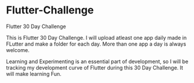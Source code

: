 # Flutter-Challenge
Flutter 30 Day Challenge

This is Flutter 30 Day Challenge. I will upload atleast one app daily made in FLutter and make a folder for each day.
More than one app a day is always welcome.

Learning and Experimenting is an essential part of development, so I will be tracking my development curve of Flutter during this 30 Day Challenge. It will make learning Fun.
